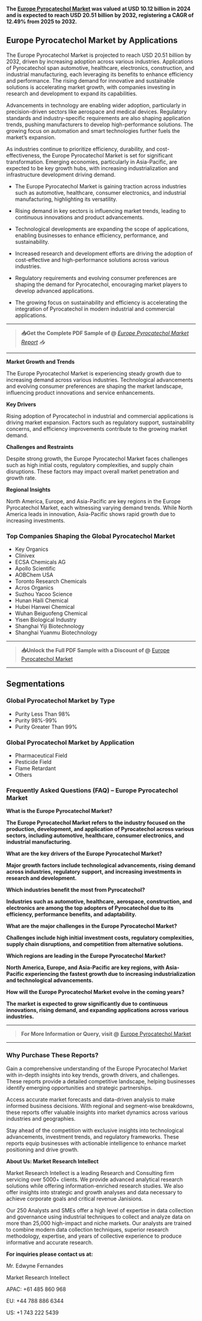 <p><strong>The <a href="https://www.marketresearchintellect.com/download-sample/?rid=925985&amp;utm_source=Pulse-April-Europe&amp;utm_medium=852">Europe Pyrocatechol Market</a> was valued at USD 10.12 billion in 2024 and is expected to reach USD 20.51 billion by 2032, registering a CAGR of 12.49% from 2025 to 2032.</strong></p><h2>Europe Pyrocatechol Market by Applications&nbsp;</h2><p><p>The Europe Pyrocatechol Market is projected to reach USD 20.51 billion by 2032, driven by increasing adoption across various industries. Applications of Pyrocatechol span automotive, healthcare, electronics, construction, and industrial manufacturing, each leveraging its benefits to enhance efficiency and performance. The rising demand for innovative and sustainable solutions is accelerating market growth, with companies investing in research and development to expand its capabilities.</p><p>Advancements in technology are enabling wider adoption, particularly in precision-driven sectors like aerospace and medical devices. Regulatory standards and industry-specific requirements are also shaping application trends, pushing manufacturers to develop high-performance solutions. The growing focus on automation and smart technologies further fuels the market&rsquo;s expansion.</p><p>As industries continue to prioritize efficiency, durability, and cost-effectiveness, the Europe Pyrocatechol Market is set for significant transformation. Emerging economies, particularly in Asia-Pacific, are expected to be key growth hubs, with increasing industrialization and infrastructure development driving demand.</p></p><ul><li><p>The Europe Pyrocatechol Market is gaining traction across industries such as automotive, healthcare, consumer electronics, and industrial manufacturing, highlighting its versatility.</p></li><li><p>Rising demand in key sectors is influencing market trends, leading to continuous innovations and product advancements.</p></li><li><p>Technological developments are expanding the scope of applications, enabling businesses to enhance efficiency, performance, and sustainability.</p></li><li><p>Increased research and development efforts are driving the adoption of cost-effective and high-performance solutions across various industries.</p></li><li><p>Regulatory requirements and evolving consumer preferences are shaping the demand for Pyrocatechol, encouraging market players to develop advanced applications.</p></li><li><p>The growing focus on sustainability and efficiency is accelerating the integration of Pyrocatechol in modern industrial and commercial applications.</p></li></ul><hr /><blockquote><p><strong><span class="font-[700]">📥Get the Complete PDF Sample of @ </span></strong><em><span class="font-[700]"><a href="https://www.marketresearchintellect.com/download-sample/?rid=925985&amp;utm_source=Pulse-April-Europe&amp;utm_medium=852" target="_blank" data-tracking-control-name="article-ssr-frontend-pulse_little-text-block" data-tracking-will-navigate="" data-test-link="">Europe Pyrocatechol Market Report</a>&nbsp;📥</span></em></p></blockquote><hr /><p class="" data-start="77" data-end="360"><strong data-start="77" data-end="105">Market Growth and Trends</strong></p><p class="" data-start="77" data-end="360">The Europe Pyrocatechol Market is experiencing steady growth due to increasing demand across various industries. Technological advancements and evolving consumer preferences are shaping the market landscape, influencing product innovations and service enhancements.</p><p class="" data-start="362" data-end="606"><strong data-start="362" data-end="377">Key Drivers</strong></p><p class="" data-start="362" data-end="606">Rising adoption of Pyrocatechol in industrial and commercial applications is driving market expansion. Factors such as regulatory support, sustainability concerns, and efficiency improvements contribute to the growing market demand.</p><p class="" data-start="608" data-end="849"><strong data-start="608" data-end="637">Challenges and Restraints</strong></p><p class="" data-start="608" data-end="849">Despite strong growth, the Europe Pyrocatechol Market faces challenges such as high initial costs, regulatory complexities, and supply chain disruptions. These factors may impact overall market penetration and growth rate.</p><p class="" data-start="851" data-end="1095"><strong data-start="851" data-end="872">Regional Insights</strong></p><p class="" data-start="851" data-end="1095">North America, Europe, and Asia-Pacific are key regions in the Europe Pyrocatechol Market, each witnessing varying demand trends. While North America leads in innovation, Asia-Pacific shows rapid growth due to increasing investments.</p><p><h3>Top Companies Shaping the Global Pyrocatechol Market </h3><ul><li>Key Organics</li><li>Clinivex</li><li>ECSA Chemicals AG</li><li>Apollo Scientific</li><li>AOBChem USA</li><li>Toronto Research Chemicals</li><li>Acros Organics</li><li>Suzhou Yacoo Science</li><li>Hunan Haili Chemical</li><li>Hubei Hanwei Chemical</li><li>Wuhan Beiguofeng Chemical</li><li>Yisen Biological Industry</li><li>Shanghai Yiji Biotechnology</li><li>Shanghai Yuanmu Biotechnology</li></ul></p><hr /><blockquote><p><strong>📥Unlock the Full PDF Sample with a Discount of @</strong> <a href="https://www.marketresearchintellect.com/ask-for-discount/?rid=925985&amp;utm_source=Pulse-April-Europe&amp;utm_medium=852">Europe Pyrocatechol Market</a></p></blockquote><hr /><p><h2>Segmentations</h2><h3>Global Pyrocatechol Market by Type</h3><ul><li>Purity Less Than 98%</li><li>Purity 98%-99%</li><li>Purity Greater Than 99%</li></ul><h3>Global Pyrocatechol Market by Application</h3><ul><li>Pharmaceutical Field</li><li>Pesticide Field</li><li>Flame Retardant</li><li>Others</li></ul></p><h3><strong>Frequently Asked Questions (FAQ) &ndash; Europe Pyrocatechol Market</strong></h3><p><strong>What is the Europe Pyrocatechol Market?</strong></p><p><strong>The Europe Pyrocatechol Market refers to the industry focused on the production, development, and application of Pyrocatechol across various sectors, including automotive, healthcare, consumer electronics, and industrial manufacturing.</strong></p><p><strong>What are the key drivers of the Europe Pyrocatechol Market?</strong></p><p><strong>Major growth factors include technological advancements, rising demand across industries, regulatory support, and increasing investments in research and development.</strong></p><p><strong>Which industries benefit the most from Pyrocatechol?</strong></p><p><strong>Industries such as automotive, healthcare, aerospace, construction, and electronics are among the top adopters of Pyrocatechol due to its efficiency, performance benefits, and adaptability.</strong></p><p><strong>What are the major challenges in the Europe Pyrocatechol Market?</strong></p><p><strong>Challenges include high initial investment costs, regulatory complexities, supply chain disruptions, and competition from alternative solutions.</strong></p><p><strong>Which regions are leading in the Europe Pyrocatechol Market?</strong></p><p><strong>North America, Europe, and Asia-Pacific are key regions, with Asia-Pacific experiencing the fastest growth due to increasing industrialization and technological advancements.</strong></p><p><strong>How will the Europe Pyrocatechol Market evolve in the coming years?</strong></p><p><strong>The market is expected to grow significantly due to continuous innovations, rising demand, and expanding applications across various industries.</strong></p><hr /><blockquote><p><span class="font-[700]"><strong>For More Information or Query, visit&nbsp;@</strong>&nbsp;</span><span class="font-[700]"><a href="https://www.marketresearchintellect.com/product/global-pyrocatechol-market/?utm_source=Linkedin&utm_medium=852" target="_blank" data-tracking-control-name="article-ssr-frontend-pulse_little-text-block" data-tracking-will-navigate="" data-test-link="">Europe Pyrocatechol Market</a></span></p></blockquote><hr /><h3><strong data-start="0" data-end="31">Why Purchase These Reports?</strong></h3><p class="" data-start="35" data-end="297">Gain a comprehensive understanding of the Europe Pyrocatechol Market with in-depth insights into key trends, growth drivers, and challenges. These reports provide a detailed competitive landscape, helping businesses identify emerging opportunities and strategic partnerships.</p><p class="" data-start="299" data-end="540">Access accurate market forecasts and data-driven analysis to make informed business decisions. With regional and segment-wise breakdowns, these reports offer valuable insights into market dynamics across various industries and geographies.</p><p class="" data-start="542" data-end="784">Stay ahead of the competition with exclusive insights into technological advancements, investment trends, and regulatory frameworks. These reports equip businesses with actionable intelligence to enhance market positioning and drive growth.</p><p><strong><span class="font-[700]">About Us: Market Research Intellect</span></strong></p><p><span class="">Market Research Intellect is a leading Research and Consulting firm servicing over 5000+ clients. We provide advanced analytical research solutions while offering information-enriched research studies.&nbsp;</span>We also offer insights into strategic and growth analyses and data necessary to achieve corporate goals and critical revenue Janisions.</p><p><span class="">Our 250 Analysts and SMEs offer a high level of expertise in data collection and governance using industrial techniques to collect and analyze data on more than 25,000 high-impact and niche markets. Our analysts are trained to combine modern data collection techniques, superior research methodology, expertise, and years of collective experience to produce informative and accurate research.</span></p><p><strong>For inquiries please contact us at:</strong></p><p>Mr. Edwyne Fernandes</p><p>Market Research Intellect</p><p>APAC: +61 485 860 968</p><p>EU: +44 788 886 6344</p><p>US: +1 743 222 5439</p>